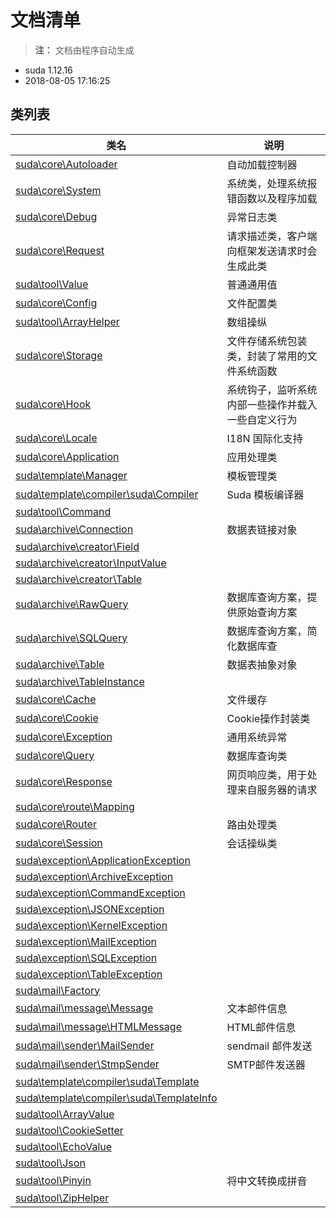 # 文档清单

> **注：** 文档由程序自动生成

- suda 1.12.16 
- 2018-08-05 17:16:25


## 类列表

| 类名 | 说明 |
|------|-----|
|[suda\core\Autoloader](suda/core/Autoloader.md) | 自动加载控制器 |
|[suda\core\System](suda/core/System.md) | 系统类，处理系统报错函数以及程序加载 |
|[suda\core\Debug](suda/core/Debug.md) | 异常日志类 |
|[suda\core\Request](suda/core/Request.md) | 请求描述类，客户端向框架发送请求时会生成此类 |
|[suda\tool\Value](suda/tool/Value.md) | 普通通用值 |
|[suda\core\Config](suda/core/Config.md) | 文件配置类 |
|[suda\tool\ArrayHelper](suda/tool/ArrayHelper.md) | 数组操纵 |
|[suda\core\Storage](suda/core/Storage.md) | 文件存储系统包装类，封装了常用的文件系统函数 |
|[suda\core\Hook](suda/core/Hook.md) | 系统钩子，监听系统内部一些操作并载入一些自定义行为 |
|[suda\core\Locale](suda/core/Locale.md) | I18N 国际化支持 |
|[suda\core\Application](suda/core/Application.md) | 应用处理类 |
|[suda\template\Manager](suda/template/Manager.md) | 模板管理类 |
|[suda\template\compiler\suda\Compiler](suda/template/compiler/suda/Compiler.md) | Suda 模板编译器 |
|[suda\tool\Command](suda/tool/Command.md) |  |
|[suda\archive\Connection](suda/archive/Connection.md) | 数据表链接对象 |
|[suda\archive\creator\Field](suda/archive/creator/Field.md) |  |
|[suda\archive\creator\InputValue](suda/archive/creator/InputValue.md) |  |
|[suda\archive\creator\Table](suda/archive/creator/Table.md) |  |
|[suda\archive\RawQuery](suda/archive/RawQuery.md) | 数据库查询方案，提供原始查询方案 |
|[suda\archive\SQLQuery](suda/archive/SQLQuery.md) | 数据库查询方案，简化数据库查 |
|[suda\archive\Table](suda/archive/Table.md) | 数据表抽象对象 |
|[suda\archive\TableInstance](suda/archive/TableInstance.md) |  |
|[suda\core\Cache](suda/core/Cache.md) | 文件缓存 |
|[suda\core\Cookie](suda/core/Cookie.md) | Cookie操作封装类 |
|[suda\core\Exception](suda/core/Exception.md) | 通用系统异常 |
|[suda\core\Query](suda/core/Query.md) | 数据库查询类 |
|[suda\core\Response](suda/core/Response.md) | 网页响应类，用于处理来自服务器的请求 |
|[suda\core\route\Mapping](suda/core/route/Mapping.md) |  |
|[suda\core\Router](suda/core/Router.md) | 路由处理类 |
|[suda\core\Session](suda/core/Session.md) | 会话操纵类 |
|[suda\exception\ApplicationException](suda/exception/ApplicationException.md) |  |
|[suda\exception\ArchiveException](suda/exception/ArchiveException.md) |  |
|[suda\exception\CommandException](suda/exception/CommandException.md) |  |
|[suda\exception\JSONException](suda/exception/JSONException.md) |  |
|[suda\exception\KernelException](suda/exception/KernelException.md) |  |
|[suda\exception\MailException](suda/exception/MailException.md) |  |
|[suda\exception\SQLException](suda/exception/SQLException.md) |  |
|[suda\exception\TableException](suda/exception/TableException.md) |  |
|[suda\mail\Factory](suda/mail/Factory.md) |  |
|[suda\mail\message\Message](suda/mail/message/Message.md) | 文本邮件信息 |
|[suda\mail\message\HTMLMessage](suda/mail/message/HTMLMessage.md) | HTML邮件信息 |
|[suda\mail\sender\MailSender](suda/mail/sender/MailSender.md) | sendmail 邮件发送 |
|[suda\mail\sender\StmpSender](suda/mail/sender/StmpSender.md) | SMTP邮件发送器 |
|[suda\template\compiler\suda\Template](suda/template/compiler/suda/Template.md) |  |
|[suda\template\compiler\suda\TemplateInfo](suda/template/compiler/suda/TemplateInfo.md) |  |
|[suda\tool\ArrayValue](suda/tool/ArrayValue.md) |  |
|[suda\tool\CookieSetter](suda/tool/CookieSetter.md) |  |
|[suda\tool\EchoValue](suda/tool/EchoValue.md) |  |
|[suda\tool\Json](suda/tool/Json.md) |  |
|[suda\tool\Pinyin](suda/tool/Pinyin.md) | 将中文转换成拼音 |
|[suda\tool\ZipHelper](suda/tool/ZipHelper.md) |  |